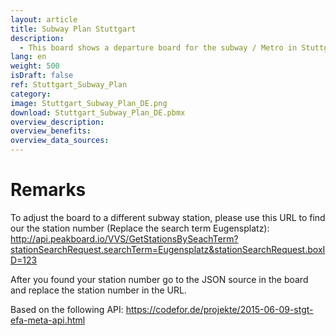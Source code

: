 ```yaml
---
layout: article
title: Subway Plan Stuttgart
description: 
  - This board shows a departure board for the subway / Metro in Stuttgart (Germany). The API used in the board is only suitable for the Stuttgart subway.
lang: en
weight: 500
isDraft: false
ref: Stuttgart_Subway_Plan
category:
image: Stuttgart_Subway_Plan_DE.png
download: Stuttgart_Subway_Plan_DE.pbmx
overview_description:
overview_benefits:
overview_data_sources:
---
```

# Remarks
To adjust the board to a different subway station, please use this URL to find our the station number (Replace the search term Eugensplatz):
http://api.peakboard.io/VVS/GetStationsBySeachTerm?stationSearchRequest.searchTerm=Eugensplatz&stationSearchRequest.boxID=123

After you found your station number go to the JSON source in the board and replace the station number in the URL.

Based on the following API: https://codefor.de/projekte/2015-06-09-stgt-efa-meta-api.html